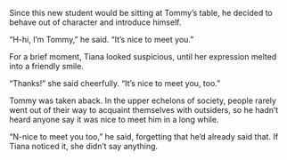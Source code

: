 Since this new student would be sitting at Tommy’s table, he decided to behave out of character and introduce himself. 

“H-hi, I’m Tommy,” he said. “It’s nice to meet you.”

For a brief moment, Tiana looked suspicious, until her expression melted into a friendly smile. 

“Thanks!” she said cheerfully. “It’s nice to meet you, too.”

Tommy was taken aback. In the upper echelons of society, people rarely went out of their way to acquaint themselves with outsiders, so he hadn’t heard anyone say it was nice to meet him in a long while.

“N-nice to meet you too,” he said, forgetting that he’d already said that. If Tiana noticed it, she didn’t say anything.

